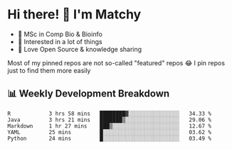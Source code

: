 # Hi there! 👋 I'm Matchy

- 🧬 MSc in Comp Bio & Bioinfo
- 🎈 Interested in a lot of things
- 💜 Love Open Source & knowledge sharing

Most of my pinned repos are not so-called "featured" repos 😂 I pin repos just to find them more easily

## 📊 Weekly Development Breakdown

<!--START_SECTION:waka-->

```text
R            3 hrs 58 mins   ████████▓░░░░░░░░░░░░░░░░   34.33 %
Java         3 hrs 21 mins   ███████▒░░░░░░░░░░░░░░░░░   29.06 %
Markdown     1 hr 27 mins    ███▒░░░░░░░░░░░░░░░░░░░░░   12.67 %
YAML         25 mins         █░░░░░░░░░░░░░░░░░░░░░░░░   03.62 %
Python       24 mins         █░░░░░░░░░░░░░░░░░░░░░░░░   03.49 %
```

<!--END_SECTION:waka-->
